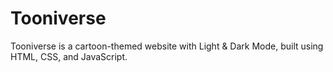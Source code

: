 # Tooniverse
Tooniverse is a cartoon-themed website with Light &amp; Dark Mode, built using HTML, CSS, and JavaScript.
